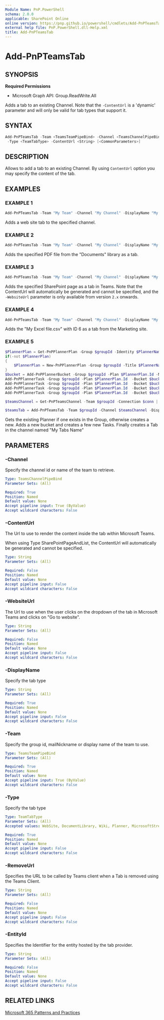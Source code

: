 ```yaml
---
Module Name: PnP.PowerShell
schema: 2.0.0
applicable: SharePoint Online
online version: https://pnp.github.io/powershell/cmdlets/Add-PnPTeamsTab.html
external help file: PnP.PowerShell.dll-Help.xml
title: Add-PnPTeamsTab
---
```

  
# Add-PnPTeamsTab

## SYNOPSIS

**Required Permissions**

  * Microsoft Graph API: Group.ReadWrite.All

Adds a tab to an existing Channel. Note that the `-ContentUrl` is a 'dynamic' parameter and will only be valid for tab types that support it.

## SYNTAX

```powershell
Add-PnPTeamsTab -Team <TeamsTeamPipeBind> -Channel <TeamsChannelPipeBind> -DisplayName <String>
 -Type <TeamTabType> -ContentUrl <String> [<CommonParameters>]
```

## DESCRIPTION

Allows to add a tab to an existing Channel. By using `ContentUrl` option you may specify the content of the tab.

## EXAMPLES

### EXAMPLE 1
```powershell
Add-PnPTeamsTab -Team "My Team" -Channel "My Channel" -DisplayName "My Tab Name" -Type WebSite -ContentUrl "https://aka.ms/m365pnp"
```

Adds a web site tab to the specified channel.

### EXAMPLE 2
```powershell
Add-PnPTeamsTab -Team "My Team" -Channel "My Channel" -DisplayName "My Tab Name" -Type PDF -ContentUrl "https://contoso.sharepoint.com/sites/Marketing/Shared Documents/General/MyFile.pdf" -EntityId "null"
```

Adds the specified PDF file from the "Documents" library as a tab.

### EXAMPLE 3
```powershell
Add-PnPTeamsTab -Team "My Team" -Channel "My Channel" -DisplayName "My Tab Name" -Type SharePointPageAndList -WebSiteUrl "https://contoso.sharepoint.com/sites/Marketing/SitePages/Home.aspx"
```

Adds the specified SharePoint page as a tab in Teams. Note that the ContentUrl will automatically be generated and cannot be specified, and the `-WebsiteUrl` parameter is only available from version `2.x` onwards.

### EXAMPLE 4
```powershell
Add-PnPTeamsTab -Team "My Team" -Channel "My Channel" -DisplayName "My Excel Tab" -Type Excel -ContentUrl "https://contoso.sharepoint.com/sites/Marketing/Shared Documents/My Excel File.csv" -EntityId 6
```

Adds the "My Excel file.csv" with ID 6 as a tab from the Marketing site.

### EXAMPLE 5
```powershell
$PlannerPlan = Get-PnPPlannerPlan -Group $groupId -Identity $PlannerName -Connection $conn
if(-not $PlannerPlan)
{
    $PlannerPlan = New-PnPPlannerPlan -Group $groupId -Title $PlannerName     -Connection $conn
}
$bucket = Add-PnPPlannerBucket -Group $groupId -Plan $PlannerPlan.Id -Name "Tasks" -Connection $conn
Add-PnPPlannerTask -Group $groupId -Plan $PlannerPlan.Id  -Bucket $bucket.Id  -Title "plannertaskA" -Connection $conn
Add-PnPPlannerTask -Group $groupId -Plan $PlannerPlan.Id  -Bucket $bucket.Id  -Title "plannertaskB" -Connection $conn
Add-PnPPlannerTask -Group $groupId -Plan $PlannerPlan.Id  -Bucket $bucket.Id  -Title "plannertaskC" -Connection $conn
Add-PnPPlannerTask -Group $groupId -Plan $PlannerPlan.Id  -Bucket $bucket.Id  -Title "plannertaskD" -Connection $conn

$teamsChannel = Get-PnPTeamsChannel -Team $groupId -Connection $conn | Where-Object {$_.DisplayName -eq "Test"}

$teamsTab = Add-PnPTeamsTab -Team $groupId -Channel $teamsChannel -DisplayName "My Tabs Name" -Type Planner -Connection $conn -ContentUrl "https://tasks.office.com/[MyTenant].onmicrosoft.com/Home/PlannerFrame?page=7&planId=$($PlannerPlan.Id)"

```

Gets the existing Planner if one exists in the Group, otherwise creates a new. Adds a new bucket and creates a few new Tasks. Finally creates a Tab in the channel named "My Tabs Name" 


## PARAMETERS

### -Channel
Specify the channel id or name of the team to retrieve.

```yaml
Type: TeamsChannelPipeBind
Parameter Sets: (All)

Required: True
Position: Named
Default value: None
Accept pipeline input: True (ByValue)
Accept wildcard characters: False
```

### -ContentUrl
The Url to use to render the content inside the tab within Microsoft Teams.

When using Type SharePointPageAndList, the ContentUrl will automatically be generated and cannot be specified.

```yaml
Type: String
Parameter Sets: (All)

Required: False
Position: Named
Default value: None
Accept pipeline input: False
Accept wildcard characters: False
```

### -WebsiteUrl
The Url to use when the user clicks on the dropdown of the tab in Microsoft Teams and clicks on "Go to website".

```yaml
Type: String
Parameter Sets: (All)

Required: False
Position: Named
Default value: None
Accept pipeline input: False
Accept wildcard characters: False
```

### -DisplayName
Specify the tab type

```yaml
Type: String
Parameter Sets: (All)

Required: True
Position: Named
Default value: None
Accept pipeline input: False
Accept wildcard characters: False
```

### -Team
Specify the group id, mailNickname or display name of the team to use.

```yaml
Type: TeamsTeamPipeBind
Parameter Sets: (All)

Required: True
Position: Named
Default value: None
Accept pipeline input: True (ByValue)
Accept wildcard characters: False
```

### -Type
Specify the tab type

```yaml
Type: TeamTabType
Parameter Sets: (All)
Accepted values: WebSite, DocumentLibrary, Wiki, Planner, MicrosoftStream, MicrosoftForms, Word, Excel, PowerPoint, PDF, OneNote, PowerBI, SharePointPageAndList, Custom

Required: True
Position: Named
Default value: None
Accept pipeline input: False
Accept wildcard characters: False
```

### -RemoveUrl
Specifies the URL to be called by Teams client when a Tab is removed using the Teams Client.

```yaml
Type: String
Parameter Sets: (All)

Required: False
Position: Named
Default value: None
Accept pipeline input: False
Accept wildcard characters: False
```

### -EntityId
Specifies the Identifier for the entity hosted by the tab provider.

```yaml
Type: String
Parameter Sets: (All)

Required: False
Position: Named
Default value: None
Accept pipeline input: False
Accept wildcard characters: False
```

## RELATED LINKS

[Microsoft 365 Patterns and Practices](https://aka.ms/m365pnp)
